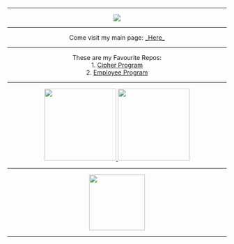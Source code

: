 <hr class="line">
<p align="center">
  <a href="https://media.giphy.com/media/ROyijmazFKRc4/giphy.gif">
    <img src="https://media.giphy.com/media/ROyijmazFKRc4/giphy.gif">
  </a>
</p>
<hr class="line">
<p align="center">
  <p1>Come visit my main page:</p1>
  <a href="https://solo.to/Yen">_Here_</a><br />
</p>
  <hr class="line">
 <p align="center">
  <p1>These are my Favourite Repos:</p1><br />
  <p1>1. </p1><a href="https://github.com/User25514/Cipher">Cipher Program</a><br />
  <p1>2. </p1><a href="https://github.com/User25514/Employee-Login">Employee Program</a><br />
</p>
<hr class="line">
<p align="center">
  <a href="https://github.com/anuraghazra/github-readme-stats">
    <img src="https://github-readme-stats.vercel.app/api?username=User25514&count_private=true&show_icons=true&include_all_commits=true&theme=radical&title_color=ff1486&bg_color=00000000&hide_border=true&count_private=true" height="165">
  </a>
  <a href="https://github.com/anuraghazra/github-readme-stats">
    <img src="https://github-readme-stats.vercel.app/api/top-langs/?username=User25514&show_icons=true&include_all_commits=true&hide_border=true&count_private=true&theme=radical&bg_color=00000000&layout=compact" height="165">
  </a>
</p>
<hr class="line">
<p align="center">
  <a href="https://github.com/anuraghazra/github-readme-stats">
    <img src="https://count.getloli.com/get/@User25514?theme=rule34" height="128">
  </a>
</p>
<hr class="line">
